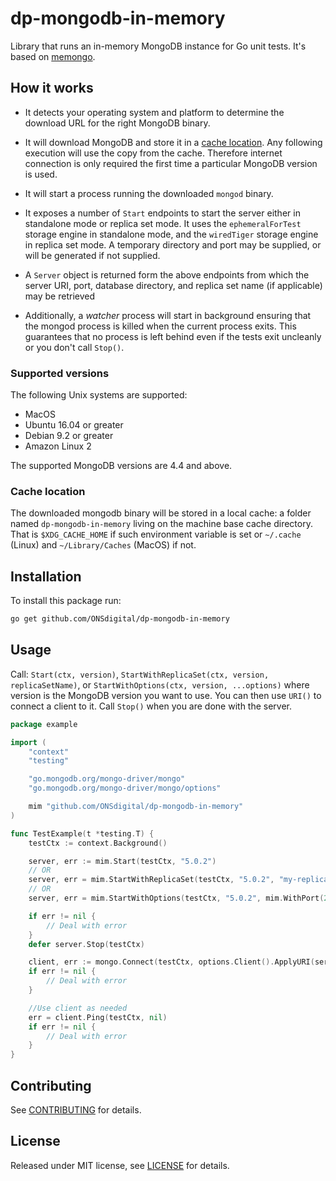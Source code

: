 # dp-mongodb-in-memory

Library that runs an in-memory MongoDB instance for Go unit tests.
It's based on [memongo](https://github.com/benweissmann/memongo).

## How it works

- It detects your operating system and platform to determine the download URL for the right MongoDB binary.

- It will download MongoDB and store it in a [cache location](#cache-location). Any following execution will use the copy from the cache. Therefore internet connection is only required the first time a particular MongoDB version is used.

- It will start a process running the downloaded `mongod` binary.

- It exposes a number of `Start` endpoints to start the server either in standalone mode or replica set mode. It uses the `ephemeralForTest` storage engine in standalone mode, and the `wiredTiger` storage engine in replica set mode. A temporary directory and port may be supplied, or will be generated if not supplied.

- A `Server` object is returned form the above endpoints from which the server URI, port, database directory, and replica set name (if applicable) may be retrieved

- Additionally, a _watcher_ process will start in background ensuring that the mongod process is killed when the current process exits. This guarantees that no process is left behind even if the tests exit uncleanly or you don't call `Stop()`.

### Supported versions

The following Unix systems are supported:
- MacOS
- Ubuntu 16.04 or greater
- Debian 9.2 or greater
- Amazon Linux 2

The supported MongoDB versions are 4.4 and above.

### Cache location

The downloaded mongodb binary will be stored in a local cache: a folder named `dp-mongodb-in-memory` living on the machine base cache directory. That is `$XDG_CACHE_HOME` if such environment variable is set or `~/.cache` (Linux) and `~/Library/Caches` (MacOS) if not.

## Installation

To install this package run:

```bash
go get github.com/ONSdigital/dp-mongodb-in-memory
```

## Usage

Call:
    `Start(ctx, version)`, `StartWithReplicaSet(ctx, version, replicaSetName)`, or `StartWithOptions(ctx, version, ...options)` where version is the MongoDB version you want to use. You can then use `URI()` to connect a client to it. 
Call `Stop()` when you are done with the server.

```go
package example

import (
	"context"
	"testing"

	"go.mongodb.org/mongo-driver/mongo"
	"go.mongodb.org/mongo-driver/mongo/options"

	mim "github.com/ONSdigital/dp-mongodb-in-memory"
)

func TestExample(t *testing.T) {
	testCtx := context.Background()

	server, err := mim.Start(testCtx, "5.0.2")
	// OR
	server, err = mim.StartWithReplicaSet(testCtx, "5.0.2", "my-replica-set")
	// OR
	server, err = mim.StartWithOptions(testCtx, "5.0.2", mim.WithPort(27017), mim.WithDatabaseDir("/var/tmp/my-temp-dir"))

	if err != nil {
		// Deal with error
	}
	defer server.Stop(testCtx)

	client, err := mongo.Connect(testCtx, options.Client().ApplyURI(server.URI()))
	if err != nil {
		// Deal with error
	}

	//Use client as needed
	err = client.Ping(testCtx, nil)
	if err != nil {
		// Deal with error
	}
}

```

## Contributing

See [CONTRIBUTING](CONTRIBUTING.md) for details.

## License

Released under MIT license, see [LICENSE](LICENSE.md) for details.
